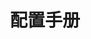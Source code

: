 ---
type: docs
title: "配置手册"
linkTitle: "配置说明"
weight: 1
description: "Dubbo 抽象了一系列的结构化配置，对不同的用户而言，既可以用最小化配置快速启动服务，又可以在需要的时候通过复杂的配置精确的控制服务行为；
 除了编写 API + Properties 的基本形式之外，通过与 Spring 的集成 Dubbo 在配置形式上还支持 Annotation、XML、YAML 等。"
---
